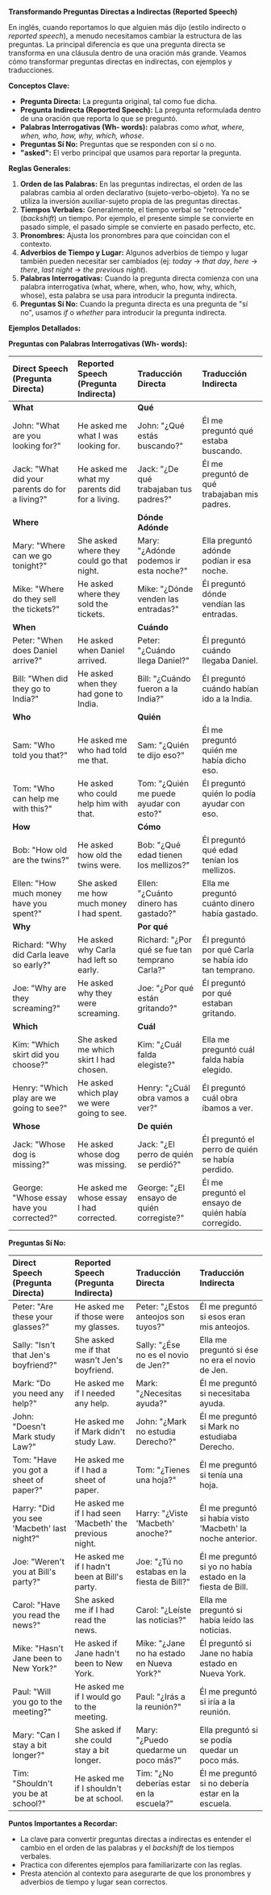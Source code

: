 

**Transformando Preguntas Directas a Indirectas (Reported Speech)**

En inglés, cuando reportamos lo que alguien más dijo (estilo indirecto o *reported speech*), a menudo necesitamos cambiar la estructura de las preguntas.  La principal diferencia es que una pregunta directa se transforma en una cláusula dentro de una oración más grande.  Veamos cómo transformar preguntas directas en indirectas, con ejemplos y traducciones.

**Conceptos Clave:**

*   **Pregunta Directa:** La pregunta original, tal como fue dicha.
*   **Pregunta Indirecta (Reported Speech):** La pregunta reformulada dentro de una oración que reporta lo que se preguntó.
*   **Palabras Interrogativas (Wh- words):** palabras como *what, where, when, who, how, why, which, whose*.
*   **Preguntas Sí No:** Preguntas que se responden con sí o no.
*   **"asked":** El verbo principal que usamos para reportar la pregunta.

**Reglas Generales:**

1.  **Orden de las Palabras:** En las preguntas indirectas, el orden de las palabras cambia al orden declarativo (sujeto-verbo-objeto).  Ya no se utiliza la inversión auxiliar-sujeto propia de las preguntas directas.
2.  **Tiempos Verbales:**  Generalmente, el tiempo verbal se "retrocede" (*backshift*) un tiempo.  Por ejemplo, el presente simple se convierte en pasado simple, el pasado simple se convierte en pasado perfecto, etc.
3.  **Pronombres:** Ajusta los pronombres para que coincidan con el contexto.
4.  **Adverbios de Tiempo y Lugar:** Algunos adverbios de tiempo y lugar también pueden necesitar ser cambiados (ej: *today* -> *that day*, *here* -> *there*, *last night* -> *the previous night*).
5.  **Palabras Interrogativas:** Cuando la pregunta directa comienza con una palabra interrogativa (what, where, when, who, how, why, which, whose), esta palabra se usa para introducir la pregunta indirecta.
6.  **Preguntas Sí No:**  Cuando la pregunta directa es una pregunta de "sí no", usamos *if* o *whether* para introducir la pregunta indirecta.

**Ejemplos Detallados:**

**Preguntas con Palabras Interrogativas (Wh- words):**

| Direct Speech (Pregunta Directa)                      | Reported Speech (Pregunta Indirecta)                                  | Traducción Directa                                  | Traducción Indirecta                                                   |
| :----------------------------------------------------- | :----------------------------------------------------------------------- | :----------------------------------------------------- | :-------------------------------------------------------------------- |
| **What**                                             |                                                                          | **Qué**                                             |                                                                       |
| John: "What are you looking for?"                    | He asked me what I was looking for.                                     | John: "¿Qué estás buscando?"                         | Él me preguntó qué estaba buscando.                                 |
| Jack: "What did your parents do for a living?"        | He asked me what my parents did for a living.                            | Jack: "¿De qué trabajaban tus padres?"               | Él me preguntó de qué trabajaban mis padres.                          |
| **Where**                                            |                                                                          | **Dónde Adónde**                                      |                                                                       |
| Mary: "Where can we go tonight?"                     | She asked where they could go that night.                               | Mary: "¿Adónde podemos ir esta noche?"                 | Ella preguntó adónde podían ir esa noche.                             |
| Mike: "Where do they sell the tickets?"                | He asked where they sold the tickets.                                  | Mike: "¿Dónde venden las entradas?"                    | Él preguntó dónde vendían las entradas.                              |
| **When**                                             |                                                                          | **Cuándo**                                           |                                                                       |
| Peter: "When does Daniel arrive?"                    | He asked when Daniel arrived.                                         | Peter: "¿Cuándo llega Daniel?"                       | Él preguntó cuándo llegaba Daniel.                                   |
| Bill: "When did they go to India?"                   | He asked when they had gone to India.                                   | Bill: "¿Cuándo fueron a la India?"                   | Él preguntó cuándo habían ido a la India.                             |
| **Who**                                              |                                                                          | **Quién**                                            |                                                                       |
| Sam: "Who told you that?"                            | He asked me who had told me that.                                       | Sam: "¿Quién te dijo eso?"                            | Él me preguntó quién me había dicho eso.                             |
| Tom: "Who can help me with this?"                    | He asked who could help him with that.                                   | Tom: "¿Quién me puede ayudar con esto?"               | Él preguntó quién lo podía ayudar con eso.                           |
| **How**                                              |                                                                          | **Cómo**                                             |                                                                       |
| Bob: "How old are the twins?"                        | He asked how old the twins were.                                       | Bob: "¿Qué edad tienen los mellizos?"                | Él preguntó qué edad tenían los mellizos.                             |
| Ellen: "How much money have you spent?"              | She asked me how much money I had spent.                               | Ellen: "¿Cuánto dinero has gastado?"                | Ella me preguntó cuánto dinero había gastado.                         |
| **Why**                                              |                                                                          | **Por qué**                                           |                                                                       |
| Richard: "Why did Carla leave so early?"            | He asked why Carla had left so early.                                   | Richard: "¿Por qué se fue tan temprano Carla?"       | Él preguntó por qué Carla se había ido tan temprano.                 |
| Joe: "Why are they screaming?"                        | He asked why they were screaming.                                       | Joe: "¿Por qué están gritando?"                        | Él preguntó por qué estaban gritando.                                |
| **Which**                                            |                                                                          | **Cuál**                                             |                                                                       |
| Kim: "Which skirt did you choose?"                    | She asked me which skirt I had chosen.                                   | Kim: "¿Cuál falda elegiste?"                         | Ella me preguntó cuál falda había elegido.                           |
| Henry: "Which play are we going to see?"            | He asked which play we were going to see.                               | Henry: "¿Cuál obra vamos a ver?"                     | Él preguntó cuál obra íbamos a ver.                                |
| **Whose**                                            |                                                                          | **De quién**                                         |                                                                       |
| Jack: "Whose dog is missing?"                        | He asked whose dog was missing.                                       | Jack: "¿El perro de quién se perdió?"                 | Él preguntó el perro de quién se había perdido.                     |
| George: "Whose essay have you corrected?"            | He asked me whose essay I had corrected.                               | George: "¿El ensayo de quién corregiste?"             | Él me preguntó el ensayo de quién había corregido.                  |

**Preguntas Sí No:**

| Direct Speech (Pregunta Directa)         | Reported Speech (Pregunta Indirecta)             | Traducción Directa                                   | Traducción Indirecta                                                  |
| :-------------------------------------- | :------------------------------------------------- | :---------------------------------------------------- | :------------------------------------------------------------------- |
| Peter: "Are these your glasses?"        | He asked me if those were my glasses.             | Peter: "¿Estos anteojos son tuyos?"                 | Él me preguntó si esos eran mis anteojos.                          |
| Sally: "Isn't that Jen's boyfriend?"    | She asked me if that wasn't Jen's boyfriend.      | Sally: "¿Ése no es el novio de Jen?"                  | Ella me preguntó si ése no era el novio de Jen.                   |
| Mark: "Do you need any help?"          | He asked me if I needed any help.               | Mark: "¿Necesitas ayuda?"                           | Él me preguntó si necesitaba ayuda.                                |
| John: "Doesn't Mark study Law?"       | He asked me if Mark didn't study Law.           | John: "¿Mark no estudia Derecho?"                    | Él me preguntó si Mark no estudiaba Derecho.                        |
| Tom: "Have you got a sheet of paper?"   | He asked me if I had a sheet of paper.            | Tom: "¿Tienes una hoja?"                              | Él me preguntó si tenía una hoja.                                   |
| Harry: "Did you see 'Macbeth' last night?" | He asked me if I had seen 'Macbeth' the previous night. | Harry: "¿Viste 'Macbeth' anoche?"                     | Él me preguntó si había visto 'Macbeth' la noche anterior.         |
| Joe: "Weren't you at Bill's party?"     | He asked me if I hadn't been at Bill's party.     | Joe: "¿Tú no estabas en la fiesta de Bill?"         | Él me preguntó si yo no había estado en la fiesta de Bill.        |
| Carol: "Have you read the news?"       | She asked me if I had read the news.              | Carol: "¿Leíste las noticias?"                       | Ella me preguntó si había leído las noticias.                         |
| Mike: "Hasn't Jane been to New York?"  | He asked if Jane hadn't been to New York.         | Mike: "¿Jane no ha estado en Nueva York?"           | Él preguntó si Jane no había estado en Nueva York.                |
| Paul: "Will you go to the meeting?"     | He asked me if I would go to the meeting.          | Paul: "¿Irás a la reunión?"                           | Él me preguntó si iría a la reunión.                             |
| Mary: "Can I stay a bit longer?"       | She asked if she could stay a bit longer.          | Mary: "¿Puedo quedarme un poco más?"                  | Ella preguntó si se podía quedar un poco más.                     |
| Tim: "Shouldn't you be at school?"    | He asked me if I shouldn't be at school.         | Tim: "¿No deberías estar en la escuela?"            | Él me preguntó si no debería estar en la escuela.                 |

**Puntos Importantes a Recordar:**

*   La clave para convertir preguntas directas a indirectas es entender el cambio en el orden de las palabras y el *backshift* de los tiempos verbales.
*   Practica con diferentes ejemplos para familiarizarte con las reglas.
*   Presta atención al contexto para asegurarte de que los pronombres y adverbios de tiempo y lugar sean correctos.


